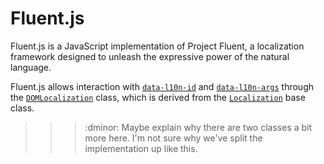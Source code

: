 # Fluent.js

Fluent.js is a JavaScript implementation of Project Fluent, a localization framework designed to unleash the expressive power of the natural language.

Fluent.js allows interaction with [`data-l10n-id`](./l10n-id.md) and [`data-l10n-args`](./l10n-args.md) through the [`DOMLocalization`](./dom-localization.md) class, which is derived from the [`Localization`](localization.md) base class.

>>> :dminor: Maybe explain why there are two classes a bit more here. I'm not sure why
>>> we've split the implementation up like this.
